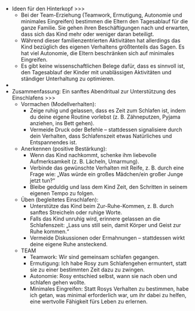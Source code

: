 - Ideen für den Hinterkopf >>>
    - Bei der Team-Erziehung (Teamwork, Ermutigung, Autonomie und minimales Eingreifen) bestimmen die Eltern den Tagesablauf für die ganze Familie. Sie gehen ihren Beschäftigungen nach und erwarten, dass sich das Kind mehr oder weniger daran beteiligt.
    - Während dieser familienzentrierten Aktivitäten hat allerdings das Kind bezüglich des eigenen Verhaltens größtenteils das Sagen. Es hat viel Autonomie, die Eltern beschränken sich auf minimales Eingreifen.
    - Es gibt keine wissenschaftlichen Belege dafür, dass es sinnvoll ist, den Tagesablauf der Kinder mit unablässigen Aktivitäten und ständiger Unterhaltung zu optimieren.
- 
- Zusammenfassung: Ein sanftes Abendritual zur Unterstützung des Einschlafens >>>
    - Vormachen (Modellverhalten):
        - Zeige ruhig und gelassen, dass es Zeit zum Schlafen ist, indem du deine eigene Routine vorlebst (z. B. Zähneputzen, Pyjama anziehen, ins Bett gehen).
        - Vermeide Druck oder Befehle – stattdessen signalisiere durch dein Verhalten, dass Schlafenszeit etwas Natürliches und Entspannendes ist.
    - Anerkennen (positive Bestärkung):
        - Wenn das Kind nachkommt, schenke ihm liebevolle Aufmerksamkeit (z. B. Lächeln, Umarmung).
        - Verbinde das gewünschte Verhalten mit Reife, z. B. durch eine Frage wie: „Was würde ein großes Mädchen/ein großer Junge jetzt tun?“
        - Bleibe geduldig und lass dem Kind Zeit, den Schritten in seinem eigenen Tempo zu folgen.
    - Üben (begleitetes Einschlafen):
        - Unterstütze das Kind beim Zur-Ruhe-Kommen, z. B. durch sanftes Streicheln oder ruhige Worte.
        - Falls das Kind unruhig wird, erinnere gelassen an die Schlafenszeit: „Lass uns still sein, damit Körper und Geist zur Ruhe kommen.“
        - Vermeide Diskussionen oder Ermahnungen – stattdessen wirkt deine eigene Ruhe ansteckend.
    - TEAM
        - Teamwork: Wir sind gemeinsam schlafen gegangen.
        - Ermutigung: Ich habe Rosy zum Schlafengehen ermuntert, statt sie zu einer bestimmten Zeit dazu zu zwingen.
        - Autonomie: Rosy entschied selbst, wann sie nach oben und schlafen gehen wollte.
        - Minimales Eingreifen: Statt Rosys Verhalten zu bestimmen, habe ich getan, was minimal erforderlich war, um ihr dabei zu helfen, eine wertvolle Fähigkeit fürs Leben zu erlernen.
